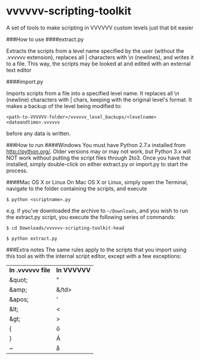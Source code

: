 vvvvvv-scripting-toolkit
========================

A set of tools to make scripting in VVVVVV custom levels just that bit easier

###How to use
####extract.py

Extracts the scripts from a level name specified by the user (without the .vvvvvv extension), replaces all | characters with \n (newlines), and writes it to a file. This way, the scripts may be looked at and edited with an external text editor

####import.py

Imports scripts from a file into a specified level name. It replaces all \n (newline) characters with | chars, keeping with the original level's format. It makes a backup of the level being modified to:

`<path-to-VVVVVV-folder>/vvvvvv_level_backups/<levelname><dateandtime>.vvvvvv`

before any data is written.

###How to run
####Windows
You must have Python 2.7.x installed from <http://python.org/>. Older versions may or may not work, but Python 3.x will NOT work without putting the script files through 2to3. Once you have that installed, simply double-click on either extract.py or import.py to start the process.

####Mac OS X or Linux
On Mac OS X or Linux, simply open the Terminal, navigate to the folder containing the scripts, and execute

`$ python <scriptname>.py`

e.g. if you've downloaded the archive to `~/Downloads`, and you wish to run the extract.py script, you execute the following series of commands:

`$ cd Downloads/vvvvvv-scripting-toolkit-head`

`$ python extract.py`

###Extra notes
The same rules apply to the scripts that you import using this tool as with the internal script editor, except with a few exceptions:

<table>
<tr>
<td><b>In .vvvvvv file     </b></td>
<td><b>In VVVVVV</b></td>
</tr>
<tr>
<td>&ampquot;</td>
<td>"</td>
</tr>
<tr>
<td>&ampamp;</td>
<td>&amp;/td>
</tr>
<tr>
<td>&ampapos;</td>
<td>'</td>
</tr>
<tr>
<td>&amplt;</td>
<td><</td>
</tr>
<tr>
<td>&ampgt;</td>
<td>></td>
</tr>
<tr>
<td>{</td>
<td>&ouml;</td>
</tr>
<tr>
<td>}</td>
<td>&Aacute;</td>
</tr>
<tr>
<td>~</td>
<td>&aring;</td>
</tr>
</table>
